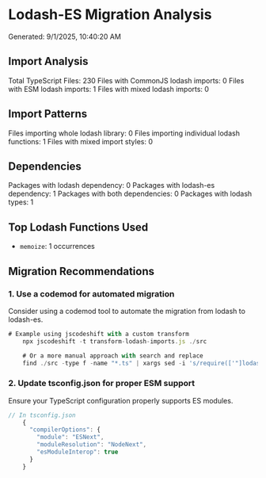 # Lodash-ES Migration Analysis

Generated: 9/1/2025, 10:40:20 AM

## Import Analysis

Total TypeScript Files: 230
Files with CommonJS lodash imports: 0
Files with ESM lodash imports: 1
Files with mixed lodash imports: 0

## Import Patterns

Files importing whole lodash library: 0
Files importing individual lodash functions: 1
Files with mixed import styles: 0

## Dependencies

Packages with lodash dependency: 0
Packages with lodash-es dependency: 1
Packages with both dependencies: 0
Packages with lodash types: 1

## Top Lodash Functions Used

- `memoize`: 1 occurrences

## Migration Recommendations

### 1. Use a codemod for automated migration

Consider using a codemod tool to automate the migration from lodash to lodash-es.

```javascript
# Example using jscodeshift with a custom transform
    npx jscodeshift -t transform-lodash-imports.js ./src

    # Or a more manual approach with search and replace
    find ./src -type f -name "*.ts" | xargs sed -i 's/require(['"]lodash['"]);/import _ from "lodash-es";/g'
```

### 2. Update tsconfig.json for proper ESM support

Ensure your TypeScript configuration properly supports ES modules.

```javascript
// In tsconfig.json
    {
      "compilerOptions": {
        "module": "ESNext",
        "moduleResolution": "NodeNext",
        "esModuleInterop": true
      }
    }
```
